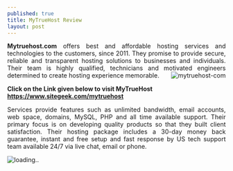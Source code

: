 ```yaml
---
published: true
title: MyTrueHost Review
layout: post
---
```

<div><p style="text-align: justify;"><b>Mytruehost.com</b> offers best and affordable hosting services and technologies to the customers, since 2011. They promise to provide secure, reliable and transparent hosting solutions to businesses and individuals. Their team is highly qualified, technicians and motivated engineers determined to create hosting experience memorable.
<a href="https://www.sitegeek.com/mytruehost" target="_blank"><img src="https://ananovareviews.files.wordpress.com/2016/09/mytruehost-com.jpg" alt="mytruehost-com"  align="right"></a></p>
<p><b>Click on the Link given below to visit MyTrueHost
<a href="https://www.sitegeek.com/mytruehost" target="_blank">https://www.sitegeek.com/mytruehost</a></b></p>

<p style="text-align: justify;">Services provide features such as unlimited bandwidth, email accounts, web space, domains, MySQL, PHP and all time available support.  Their primary focus is on developing quality products so that they built client satisfaction. Their hosting package includes a 30-day money back guarantee, instant and free setup and fast response by US tech support team available 24/7 via live chat, email or phone.</p>


<script type='text/javascript'  src ='https://www.sitegeek.com/company-visit/info_widget.jsp?first=68109&second=1'></script><div id='sitegeek_cmp_info_portrait_68109' style='width:auto;'><img src='https://www.sitegeek.com/img/loader.gif' alt='loading..'></div></div>